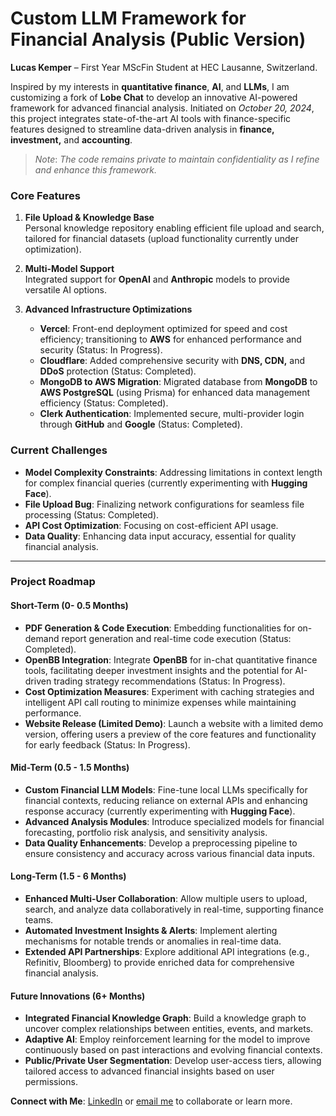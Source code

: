 # Custom LLM Framework for Financial Analysis (Public Version)

**Lucas Kemper** – First Year MScFin Student at HEC Lausanne, Switzerland.  

Inspired by my interests in **quantitative finance**, **AI**, and **LLMs**, I am customizing a fork of **Lobe Chat** to develop an innovative AI-powered framework for advanced financial analysis. Initiated on *October 20, 2024*, this project integrates state-of-the-art AI tools with finance-specific features designed to streamline data-driven analysis in **finance, investment,** and **accounting**.

> *Note*: *The code remains private to maintain confidentiality as I refine and enhance this framework.*

### Core Features
1. **File Upload & Knowledge Base**  
   Personal knowledge repository enabling efficient file upload and search, tailored for financial datasets (upload functionality currently under optimization).
   
2. **Multi-Model Support**  
   Integrated support for **OpenAI** and **Anthropic** models to provide versatile AI options.

3. **Advanced Infrastructure Optimizations**
   - **Vercel**: Front-end deployment optimized for speed and cost efficiency; transitioning to **AWS** for enhanced performance and security (Status: In Progress).
   - **Cloudflare**: Added comprehensive security with **DNS, CDN,** and **DDoS** protection (Status: Completed).
   - **MongoDB to AWS Migration**: Migrated database from **MongoDB** to **AWS PostgreSQL** (using Prisma) for enhanced data management efficiency (Status: Completed).
   - **Clerk Authentication**: Implemented secure, multi-provider login through **GitHub** and **Google** (Status: Completed).

### Current Challenges
- **Model Complexity Constraints**: Addressing limitations in context length for complex financial queries (currently experimenting with **Hugging Face**).
- **File Upload Bug**: Finalizing network configurations for seamless file processing (Status: Completed).
- **API Cost Optimization**: Focusing on cost-efficient API usage.
- **Data Quality**: Enhancing data input accuracy, essential for quality financial analysis.

---

### Project Roadmap

#### Short-Term (0- 0.5 Months)
   - **PDF Generation & Code Execution**: Embedding functionalities for on-demand report generation and real-time code execution (Status: Completed).
   - **OpenBB Integration**: Integrate **OpenBB** for in-chat quantitative finance tools, facilitating deeper investment insights and the potential for AI-driven trading strategy recommendations (Status: In Progress).
   - **Cost Optimization Measures**: Experiment with caching strategies and intelligent API call routing to minimize expenses while maintaining performance.
   - **Website Release (Limited Demo)**: Launch a website with a limited demo version, offering users a preview of the core features and functionality for early feedback (Status: In Progress).


#### Mid-Term (0.5 - 1.5 Months)
   - **Custom Financial LLM Models**: Fine-tune local LLMs specifically for financial contexts, reducing reliance on external APIs and enhancing response accuracy (currently experimenting with **Hugging Face**).
   - **Advanced Analysis Modules**: Introduce specialized models for financial forecasting, portfolio risk analysis, and sensitivity analysis.
   - **Data Quality Enhancements**: Develop a preprocessing pipeline to ensure consistency and accuracy across various financial data inputs.

#### Long-Term (1.5 - 6 Months)
   - **Enhanced Multi-User Collaboration**: Allow multiple users to upload, search, and analyze data collaboratively in real-time, supporting finance teams.
   - **Automated Investment Insights & Alerts**: Implement alerting mechanisms for notable trends or anomalies in real-time data.
   - **Extended API Partnerships**: Explore additional API integrations (e.g., Refinitiv, Bloomberg) to provide enriched data for comprehensive financial analysis.

#### Future Innovations (6+ Months)
   - **Integrated Financial Knowledge Graph**: Build a knowledge graph to uncover complex relationships between entities, events, and markets.
   - **Adaptive AI**: Employ reinforcement learning for the model to improve continuously based on past interactions and evolving financial contexts.
   - **Public/Private User Segmentation**: Develop user-access tiers, allowing tailored access to advanced financial insights based on user permissions.

**Connect with Me**: [LinkedIn](https://rebrand.ly/2ods4c7) or [email me](mailto:lucas.kemper@unil.ch) to collaborate or learn more.
